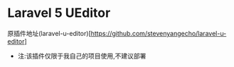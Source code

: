 Laravel 5  UEditor
=============
原插件地址(laravel-u-editor)[https://github.com/stevenyangecho/laravel-u-editor]

* 注:该插件仅限于我自己的项目使用,不建议部署